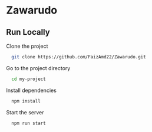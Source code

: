 
# Zawarudo


## Run Locally

Clone the project

```bash
  git clone https://github.com/FaizAmd22/Zawarudo.git
```

Go to the project directory

```bash
  cd my-project
```

Install dependencies

```bash
  npm install
```

Start the server

```bash
  npm run start
```

